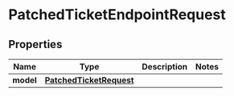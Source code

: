 
# PatchedTicketEndpointRequest

## Properties
Name | Type | Description | Notes
------------ | ------------- | ------------- | -------------
**model** | [**PatchedTicketRequest**](PatchedTicketRequest.md) |  | 



